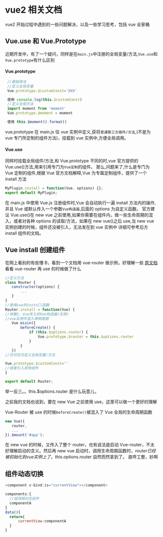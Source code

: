 # vue2 相关文档

vue2 开始过程中遇到的一些问题解决，以及一些学习思考，包括 vue 全家桶

## Vue.use 和 Vue.Prototype

近期开发中，有了一个疑问，同样是在`main.js`中注册的全局变量/方法,`Vue.use`和`Vue.prototype`有什么区别

#### Vue.prototype

```javascript
 //基础用法
 //定义全局变量
 Vue.prototype.$customConst='XXX'

 使用 console.log(this.$customConst)
 //定义全局方法
 import moment from 'moment'
 Vue.prototype.$moment = moment

 使用 this.$moment().format()
```

vue.prototype 在 main.js 往 vue 实例中定义,获将`普通第三方插件/方法`,(不是为 vue 专门所定制的组件方法)，挂载到 vue 实例中,方便全局调用。

#### Vue.use

同样时挂载全局组件/方法,和 Vue.prototype 不同的时,vue 官方提供的 Vue.use()方法,用来引用专门为`Vue定制`的组件。
那么,问题来了,什么是专门为 Vue 定制的组件,根据 Vue 官方文档解释,Vue 为专属定制组件，提供了一个 install 方法

```javascript
MyPlugin.install = function(Vue, options) {};
export default MyPlugin;
```

在 main.js 中使用 Vue.js 注册组件时,Vue 会自动执行一遍 install 方法内的操作,并且 Vue 或默认传入一个参数`Vue构造器`,后面的 options 为自定义函数。
官方建议 Vue.use()在 new vue 之前使用,如果你需要在组件内，做一些生命周期的混入，或者对各种 options 的读取/方法，如果在 new vue()之后 use,当 new vue 实例创建的时候，组件还没被引入，无法发在到 vue 实例中
详细可参考后方 install 组件的文档。

## Vue install 创建组件

在网上看别的有些懵 B，看到一个文档用 vue-router 做示例，好理解一些
[原文档](https://segmentfault.com/a/1190000022802059)
看看 vue-router 再 use 的时候做了什么

```javascript
//定义方法
class Router {
   constructor(options) {
       ...
   }
}
//使用vue的install函数
Router.install = function(Vue) {
//参数1，Vue传入的Vue构造器(实例)
//vue实例中混入神明周期
   Vue.mixin({
       beforeCreate() {
           if (this.$options.router) {
               Vue.prototype.$router = this.$options.router
           }
       }
   })
//也可在内定义全局变量/方法

Vue.prototype.$customConst=''
//或者引入其他组件
}

export default Router;
```

举一反三。。this.\$options.router 是什么玩意儿，

之前我的文档也说到，要在 new Vue 之前使用 use，这里可以做一个更好的理解

Vue-Router 被 use 的时候`beforeCreate()`被混入了 Vue 全局的生命周期函数

```javascript
new Vue({
   router,
   ...
}).$mount('#app');
```

在 new vue 的时候，又传入了整个 router，也有说法是启动 Vue-router，不太好理解启动的含义。然后再 new vue 启动时，调用生命周期函数时，$router已经被初始化到vue实例上了，this.$options.router 自然而然拿到了。
直呼工整，妙啊

## 组件动态切换

```javascript
<component v-bind:is="currentView"></component>

components:{
  //组测相对应组件
  componentA
}
data(){
  return{
      currentView:componentA
  }
}
```
